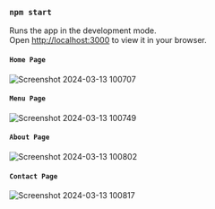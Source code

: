 ### `npm start`

Runs the app in the development mode.\
Open [http://localhost:3000](http://localhost:3000) to view it in your browser.

#### `Home Page` 

![Screenshot 2024-03-13 100707](https://github.com/Amitbhivsane/React-Material-U--Food-site/assets/108190320/6da2e42a-6ee6-49fc-ba9a-5aec0f137372)


#### `Menu Page` 
![Screenshot 2024-03-13 100749](https://github.com/Amitbhivsane/React-Material-U--Food-site/assets/108190320/299c09a3-c45c-49fd-9743-2c6746f5b8e2)


#### `About Page` 

![Screenshot 2024-03-13 100802](https://github.com/Amitbhivsane/React-Material-U--Food-site/assets/108190320/362cc741-ac66-4e42-886f-22d9dbc56003)


#### `Contact Page` 
![Screenshot 2024-03-13 100817](https://github.com/Amitbhivsane/React-Material-U--Food-site/assets/108190320/baa5ed0f-6c5a-48b9-bf63-7654d89781ad)
